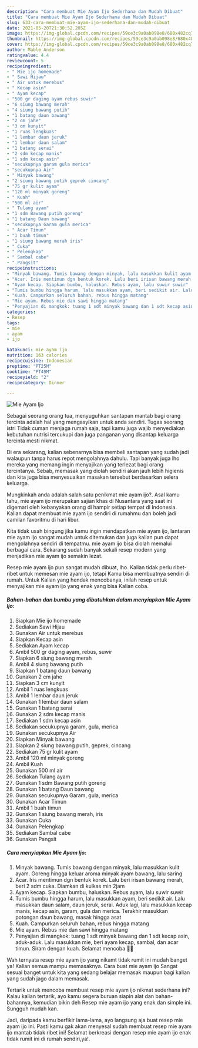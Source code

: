 ```yaml
---
description: "Cara membuat Mie Ayam Ijo Sederhana dan Mudah Dibuat"
title: "Cara membuat Mie Ayam Ijo Sederhana dan Mudah Dibuat"
slug: 633-cara-membuat-mie-ayam-ijo-sederhana-dan-mudah-dibuat
date: 2021-05-20T21:30:52.205Z
image: https://img-global.cpcdn.com/recipes/59ce3c9a0ab098e8/680x482cq70/mie-ayam-ijo-foto-resep-utama.jpg
thumbnail: https://img-global.cpcdn.com/recipes/59ce3c9a0ab098e8/680x482cq70/mie-ayam-ijo-foto-resep-utama.jpg
cover: https://img-global.cpcdn.com/recipes/59ce3c9a0ab098e8/680x482cq70/mie-ayam-ijo-foto-resep-utama.jpg
author: Mable Anderson
ratingvalue: 4.4
reviewcount: 5
recipeingredient:
- " Mie ijo homemade"
- " Sawi Hijau"
- " Air untuk merebus"
- " Kecap asin"
- " Ayam kecap"
- "500 gr daging ayam rebus suwir"
- "6 siung bawang merah"
- "4 siung bawang putih"
- "1 batang daun bawang"
- "2 cm jahe"
- "3 cm kunyit"
- "1 ruas lengkuas"
- "1 lembar daun jeruk"
- "1 lembar daun salam"
- "1 batang serai"
- "2 sdm kecap manis"
- "1 sdm kecap asin"
- "secukupnya garam gula merica"
- "secukupnya Air"
- " Minyak bawang"
- "2 siung bawang putih geprek cincang"
- "75 gr kulit ayam"
- "120 ml minyak goreng"
- " Kuah"
- "500 ml air"
- " Tulang ayam"
- "1 sdm Bawang putih goreng"
- "1 batang Daun bawang"
- "secukupnya Garam gula merica"
- " Acar Timun"
- "1 buah timun"
- "1 siung bawang merah iris"
- " Cuka"
- " Pelengkap"
- " Sambal cabe"
- " Pangsit"
recipeinstructions:
- "Minyak bawang. Tumis bawang dengan minyak, lalu masukkan kulit ayam. Goreng hingga keluar aroma minyak ayam bawang, lalu saring"
- "Acar. Iris mentimun dgn bentuk korek. Lalu beri irisan bawang merah, beri 2 sdm cuka. Diamkan di kulkas min 2jam"
- "Ayam kecap. Siapkan bumbu, haluskan. Rebus ayam, lalu suwir suwir"
- "Tumis bumbu hingga harum, lalu masukkan ayam, beri sedikit air. Lalu masukkan daun salam, daun jeruk, serai. Aduk lagi, lalu masukkan kecap manis, kecap asin, garam, gula dan merica. Terakhir masukkan potongan daun bawang, masak hingga asat"
- "Kuah. Campurkan seluruh bahan, rebus hingga matang"
- "Mie ayam. Rebus mie dan sawi hingga matang"
- "Penyajian di mangkok: tuang 1 sdt minyak bawang dan 1 sdt kecap asin, aduk-aduk. Lalu masukkan mie, beri ayam kecap, sambal, dan acar timun. Siram dengan kuah. Selamat mencoba 💚💚"
categories:
- Resep
tags:
- mie
- ayam
- ijo

katakunci: mie ayam ijo 
nutrition: 163 calories
recipecuisine: Indonesian
preptime: "PT25M"
cooktime: "PT49M"
recipeyield: "2"
recipecategory: Dinner

---
```



![Mie Ayam Ijo](https://img-global.cpcdn.com/recipes/59ce3c9a0ab098e8/680x482cq70/mie-ayam-ijo-foto-resep-utama.jpg)

Sebagai seorang orang tua, menyuguhkan santapan mantab bagi orang tercinta adalah hal yang mengasyikan untuk anda sendiri. Tugas seorang istri Tidak cuman menjaga rumah saja, tapi kamu juga wajib menyediakan kebutuhan nutrisi tercukupi dan juga panganan yang disantap keluarga tercinta mesti nikmat.

Di era  sekarang, kalian sebenarnya bisa membeli santapan yang sudah jadi walaupun tanpa harus repot mengolahnya dahulu. Tapi banyak juga lho mereka yang memang ingin menyajikan yang terlezat bagi orang tercintanya. Sebab, memasak yang diolah sendiri akan jauh lebih higienis dan kita juga bisa menyesuaikan masakan tersebut berdasarkan selera keluarga. 



Mungkinkah anda adalah salah satu penikmat mie ayam ijo?. Asal kamu tahu, mie ayam ijo merupakan sajian khas di Nusantara yang saat ini digemari oleh kebanyakan orang di hampir setiap tempat di Indonesia. Kalian dapat membuat mie ayam ijo sendiri di rumahmu dan boleh jadi camilan favoritmu di hari libur.

Kita tidak usah bingung jika kamu ingin mendapatkan mie ayam ijo, lantaran mie ayam ijo sangat mudah untuk ditemukan dan juga kalian pun dapat mengolahnya sendiri di tempatmu. mie ayam ijo bisa diolah memalui berbagai cara. Sekarang sudah banyak sekali resep modern yang menjadikan mie ayam ijo semakin lezat.

Resep mie ayam ijo pun sangat mudah dibuat, lho. Kalian tidak perlu ribet-ribet untuk memesan mie ayam ijo, tetapi Kamu bisa membuatnya sendiri di rumah. Untuk Kalian yang hendak mencobanya, inilah resep untuk menyajikan mie ayam ijo yang enak yang bisa Kalian coba.

<!--inarticleads1-->

##### Bahan-bahan dan bumbu yang dibutuhkan dalam menyiapkan Mie Ayam Ijo:

1. Siapkan  Mie ijo homemade
1. Sediakan  Sawi Hijau
1. Gunakan  Air untuk merebus
1. Siapkan  Kecap asin
1. Sediakan  Ayam kecap
1. Ambil 500 gr daging ayam, rebus, suwir
1. Siapkan 6 siung bawang merah
1. Ambil 4 siung bawang putih
1. Siapkan 1 batang daun bawang
1. Gunakan 2 cm jahe
1. Siapkan 3 cm kunyit
1. Ambil 1 ruas lengkuas
1. Ambil 1 lembar daun jeruk
1. Gunakan 1 lembar daun salam
1. Gunakan 1 batang serai
1. Gunakan 2 sdm kecap manis
1. Sediakan 1 sdm kecap asin
1. Sediakan secukupnya garam, gula, merica
1. Gunakan secukupnya Air
1. Siapkan  Minyak bawang
1. Siapkan 2 siung bawang putih, geprek, cincang
1. Sediakan 75 gr kulit ayam
1. Ambil 120 ml minyak goreng
1. Ambil  Kuah
1. Gunakan 500 ml air
1. Sediakan  Tulang ayam
1. Gunakan 1 sdm Bawang putih goreng
1. Gunakan 1 batang Daun bawang
1. Gunakan secukupnya Garam, gula, merica
1. Gunakan  Acar Timun
1. Ambil 1 buah timun
1. Gunakan 1 siung bawang merah, iris
1. Gunakan  Cuka
1. Gunakan  Pelengkap
1. Sediakan  Sambal cabe
1. Gunakan  Pangsit




<!--inarticleads2-->

##### Cara menyiapkan Mie Ayam Ijo:

1. Minyak bawang. Tumis bawang dengan minyak, lalu masukkan kulit ayam. Goreng hingga keluar aroma minyak ayam bawang, lalu saring
1. Acar. Iris mentimun dgn bentuk korek. Lalu beri irisan bawang merah, beri 2 sdm cuka. Diamkan di kulkas min 2jam
1. Ayam kecap. Siapkan bumbu, haluskan. Rebus ayam, lalu suwir suwir
1. Tumis bumbu hingga harum, lalu masukkan ayam, beri sedikit air. Lalu masukkan daun salam, daun jeruk, serai. Aduk lagi, lalu masukkan kecap manis, kecap asin, garam, gula dan merica. Terakhir masukkan potongan daun bawang, masak hingga asat
1. Kuah. Campurkan seluruh bahan, rebus hingga matang
1. Mie ayam. Rebus mie dan sawi hingga matang
1. Penyajian di mangkok: tuang 1 sdt minyak bawang dan 1 sdt kecap asin, aduk-aduk. Lalu masukkan mie, beri ayam kecap, sambal, dan acar timun. Siram dengan kuah. Selamat mencoba 💚💚




Wah ternyata resep mie ayam ijo yang nikamt tidak rumit ini mudah banget ya! Kalian semua mampu memasaknya. Cara buat mie ayam ijo Sangat sesuai banget untuk kita yang sedang belajar memasak maupun bagi kalian yang sudah jago dalam memasak.

Tertarik untuk mencoba membuat resep mie ayam ijo nikmat sederhana ini? Kalau kalian tertarik, ayo kamu segera buruan siapin alat dan bahan-bahannya, kemudian bikin deh Resep mie ayam ijo yang enak dan simple ini. Sungguh mudah kan. 

Jadi, daripada kamu berfikir lama-lama, ayo langsung aja buat resep mie ayam ijo ini. Pasti kamu gak akan menyesal sudah membuat resep mie ayam ijo mantab tidak ribet ini! Selamat berkreasi dengan resep mie ayam ijo enak tidak rumit ini di rumah sendiri,ya!.


